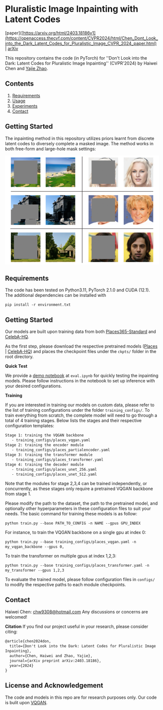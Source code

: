 

# Pluralistic Image Inpainting with Latent Codes


[paper]([https://arxiv.org/html/2403.18186v1](https://openaccess.thecvf.com/content/CVPR2024/html/Chen_Dont_Look_into_the_Dark_Latent_Codes_for_Pluralistic_Image_CVPR_2024_paper.html) | [arXiv](https://arxiv.org/abs/2403.18186)

This repository contains the code (in PyTorch) for ''Don't Look into the Dark: Latent Codes for Pluralistic Image Inpainting'' (CVPR'2024) by Haiwei Chen and [Yajie Zhao](https://www.yajie-zhao.com/).



## Contents

1. [Requirements](#requirements)
2. [Usage](#usage)
3. [Experiments](#experiments)
4. [Contact](#contact)

## Getting Started
The inpainting method in this repository utilizes priors learnt from discrete latent codes to diversely complete a masked image. The method works in both free-form and large-hole mask settings: 

![](https://github.com/nintendops/latent-code-inpainting/blob/main/media/main.gif?raw=true)

## Requirements

The code has been tested on Python3.11, PyTorch 2.1.0 and CUDA (12.1). The additional dependencies can be installed with 
```
pip install -r environment.txt
```

## Getting Started

Our models are built upon training data from both [Places365-Standard](http://places2.csail.mit.edu/download-private.html) and [CelebA-HQ](https://github.com/tkarras/progressive_growing_of_gans).

As the first step, please download the respective pretrained models ([Places](https://drive.google.com/drive/folders/1ZchB85kuUjLpxcz-WSgPDbkfeFcPRjZL?usp=sharing) | [CelebA-HQ](https://drive.google.com/drive/folders/1-o9KefXQb7R8qE70luYU58u-ksXOgmBh?usp=sharing)) and places the checkpoint files under the ```ckpts/``` folder in the root directory.
 

**Quick Test**

We provide a [demo notebook](https://github.com/nintendops/latent-code-inpainting/blob/main/eval.ipynb) at ```eval.ipynb``` for quickly testing the inpainting models. Please follow instructions in the notebook to set up inference with your desired configurations.

**Training**

If you are interested in training our models on custom data, please refer to the list of training configurations under the folder ```training_configs/```. To train everything from scratch, the complete model will need to go through a total of 4 training stages. Below lists the stages and their respective configuration templates:
 ```
Stage 1: training the VQGAN backbone 
	- training_configs/places_vqgan.yaml 
Stage 2: training the encoder module
	- training_configs/places_partialencoder.yaml 
Stage 3: training the transformer module
	- training_configs/places_transformer.yaml 
Stage 4: training the decoder module
	- training_configs/places_unet_256.yaml 
	- training_configs/places_unet_512.yaml 
```

Note that the modules for stage 2,3,4 can be trained independently, or concurrently,  as these stages only require a pretrained VQGAN backbone from stage 1. 

Please modify the path to the dataset, the path to the pretrained model, and optionally other hyperparameters in these configuration files to suit your needs. The basic command for training these models is as follow:
```
python train.py --base PATH_TO_CONFIG -n NAME --gpus GPU_INDEX 
```
For instance, to train the VQGAN backbone on a single gpu at index 0:
```
python train.py --base training_configs/places_vqgan.yaml -n my_vqgan_backbone --gpus 0, 
```
 To train the transformer on multiple gpus at index 1,2,3:
```
python train.py --base training_configs/places_transformer.yaml -n my_transformer --gpus 1,2,3 
```
To evaluate the trained model, please follow configuration files in ```configs/``` to modify the respective paths to each module checkpoints.

## Contact
Haiwei Chen: chw9308@hotmail.com
Any discussions or concerns are welcomed!

**Citation**
If you find our project useful in your research, please consider citing:

```
@article{chen2024don,
  title={Don't Look into the Dark: Latent Codes for Pluralistic Image Inpainting},
  author={Chen, Haiwei and Zhao, Yajie},
  journal={arXiv preprint arXiv:2403.18186},
  year={2024}
}
```
## License and Acknowledgement
The code and models in this repo are for research purposes only. Our code is bulit upon [VQGAN](https://github.com/CompVis/taming-transformers).
